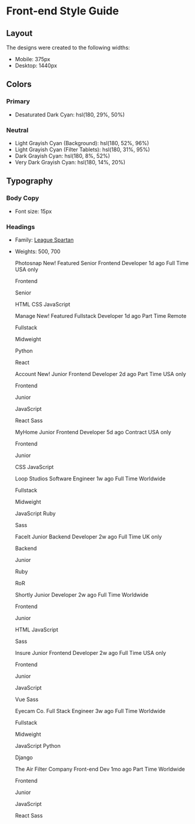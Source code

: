 # Front-end Style Guide

## Layout

The designs were created to the following widths:

- Mobile: 375px
- Desktop: 1440px

## Colors

### Primary

- Desaturated Dark Cyan: hsl(180, 29%, 50%)

### Neutral

- Light Grayish Cyan (Background): hsl(180, 52%, 96%)
- Light Grayish Cyan (Filter Tablets): hsl(180, 31%, 95%)
- Dark Grayish Cyan: hsl(180, 8%, 52%)
- Very Dark Grayish Cyan: hsl(180, 14%, 20%)

## Typography

### Body Copy

- Font size: 15px

### Headings

- Family: [League Spartan](https://fonts.google.com/specimen/League+Spartan)
- Weights: 500, 700




    <!-- Item Start -->
    Photosnap New! Featured Senior Frontend Developer 1d ago Full Time USA only
    <!-- Role -->
    Frontend
    <!-- Level -->
    Senior
    <!-- Languages -->
    HTML CSS JavaScript
    <!-- Item End -->

    <!-- Item Start -->
    Manage New! Featured Fullstack Developer 1d ago Part Time Remote
    <!-- Role -->
    Fullstack
    <!-- Level -->
    Midweight
    <!-- Languages -->
    Python
    <!-- Tools -->
    React
    <!-- Item End -->

    <!-- Item Start -->
    Account New! Junior Frontend Developer 2d ago Part Time USA only
    <!-- Role -->
    Frontend
    <!-- Level -->
    Junior
    <!-- Languages -->
    JavaScript
    <!-- Tools -->
    React Sass
    <!-- Item End -->

    <!-- Item Start -->
    MyHome Junior Frontend Developer 5d ago Contract USA only
    <!-- Role -->
    Frontend
    <!-- Level -->
    Junior
    <!-- Languages -->
    CSS JavaScript
    <!-- Item End -->

    <!-- Item Start -->
    Loop Studios Software Engineer 1w ago Full Time Worldwide
    <!-- Role -->
    Fullstack
    <!-- Level -->
    Midweight
    <!-- Languages -->
    JavaScript Ruby
    <!-- Tools -->
    Sass
    <!-- Item End -->

    <!-- Item Start -->
    FaceIt Junior Backend Developer 2w ago Full Time UK only
    <!-- Role -->
    Backend
    <!-- Level -->
    Junior
    <!-- Languages -->
    Ruby
    <!-- Tools -->
    RoR
    <!-- Item End -->

    <!-- Item Start -->
    Shortly Junior Developer 2w ago Full Time Worldwide
    <!-- Role -->
    Frontend
    <!-- Level -->
    Junior
    <!-- Languages -->
    HTML JavaScript
    <!-- Tools -->
    Sass
    <!-- Item End -->

    <!-- Item Start -->
    Insure Junior Frontend Developer 2w ago Full Time USA only
    <!-- Role -->
    Frontend
    <!-- Level -->
    Junior
    <!-- Languages -->
    JavaScript
    <!-- Tools -->
    Vue Sass
    <!-- Item End -->

    <!-- Item Start -->
    Eyecam Co. Full Stack Engineer 3w ago Full Time Worldwide
    <!-- Role -->
    Fullstack
    <!-- Level -->
    Midweight
    <!-- Languages -->
    JavaScript Python
    <!-- Tools -->
    Django
    <!-- Item End -->

    <!-- Item Start -->
    The Air Filter Company Front-end Dev 1mo ago Part Time Worldwide
    <!-- Role -->
    Frontend
    <!-- Level -->
    Junior
    <!-- Languages -->
    JavaScript
    <!-- Tools -->
    React Sass
    <!-- Item End -->